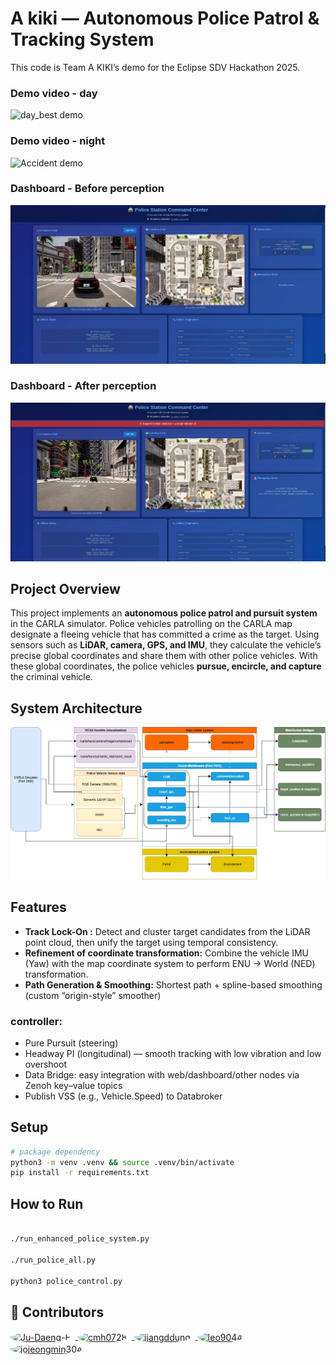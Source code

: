 
# A kiki — Autonomous Police Patrol & Tracking System

This code is Team A KIKI’s demo for the Eclipse SDV Hackathon 2025.

### Demo video - day
<img src="video/day_best.gif"  alt="day_best demo" />

### Demo video - night 
<img src="video/accident.gif"  alt="Accident demo" />


### Dashboard - Before perception
<img src = "images/no_lock_on.png">

### Dashboard - After perception
<img src = "images/lock_on.png">


## Project Overview

This project implements an **autonomous police patrol and pursuit system** in the CARLA simulator.
Police vehicles patrolling on the CARLA map designate a fleeing vehicle that has committed a crime as the target. Using sensors such as **LiDAR, camera, GPS, and IMU**, they calculate the vehicle’s precise global coordinates and share them with other police vehicles.
With these global coordinates, the police vehicles **pursue, encircle, and capture** the criminal vehicle.

## System Architecture
<img src = "images/akiki_system_diagram.jpg">



## Features

- **Track Lock-On :** Detect and cluster target candidates from the LiDAR point cloud, then unify the target using temporal consistency.
- **Refinement of coordinate transformation:** Combine the vehicle IMU (Yaw) with the map coordinate system to perform ENU → World (NED) transformation.
- **Path Generation & Smoothing:** Shortest path + spline-based smoothing (custom “origin-style” smoother)

### controller:

- Pure Pursuit (steering)
- Headway PI (longitudinal) — smooth tracking with low vibration and low overshoot
- Data Bridge: easy integration with web/dashboard/other nodes via Zenoh key–value topics
- Publish VSS (e.g., Vehicle.Speed) to Databroker


## Setup

```bash
# package dependency
python3 -m venv .venv && source .venv/bin/activate
pip install -r requirements.txt   

```

## How to Run

```bash

./run_enhanced_police_system.py 

./run_police_all.py

python3 police_control.py
```

## 👥 Contributors
<p align="left">
  <a href="https://github.com/Eclipse-SDV-Hackathon-Chapter-Three/A-kiki/graphs/contributors" title="Ju-Daeng-E">
    <img src="https://github.com/Ju-Daeng-E.png" width="72" height="72"
         style="border-radius:50%; object-fit:cover; margin-right:8px; vertical-align:middle;"
         alt="Ju-Daeng-E" />
  </a>
  <a href="https://github.com/Eclipse-SDV-Hackathon-Chapter-Three/A-kiki/graphs/contributors" title="cmh0728">
    <img src="https://github.com/cmh0728.png" width="72" height="72"
         style="border-radius:50%; object-fit:cover; margin-right:8px; vertical-align:middle;"
         alt="cmh0728" />
  </a>
  <a href="https://github.com/Eclipse-SDV-Hackathon-Chapter-Three/A-kiki/graphs/contributors" title="jjangddung">
    <img src="https://github.com/jjangddung.png" width="72" height="72"
         style="border-radius:50%; object-fit:cover; margin-right:8px; vertical-align:middle;"
         alt="jjangddung" />
  </a>
  <a href="https://github.com/Eclipse-SDV-Hackathon-Chapter-Three/A-kiki/graphs/contributors" title="leo9044">
    <img src="https://github.com/leo9044.png" width="72" height="72"
         style="border-radius:50%; object-fit:cover; margin-right:8px; vertical-align:middle;"
         alt="leo9044" />
  </a>
  <a href="https://github.com/Eclipse-SDV-Hackathon-Chapter-Three/A-kiki/graphs/contributors" title="jojeongmin304">
    <img src="https://github.com/jojeongmin304.png" width="72" height="72"
         style="border-radius:50%; object-fit:cover; margin-right:8px; vertical-align:middle;"
         alt="jojeongmin304" />
  </a>
</p>
